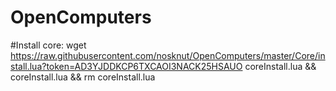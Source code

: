 # OpenComputers

#Install core:
wget https://raw.githubusercontent.com/nosknut/OpenComputers/master/Core/install.lua?token=AD3YJDDKCP6TXCAOI3NACK25HSAUO coreInstall.lua && coreInstall.lua && rm coreInstall.lua